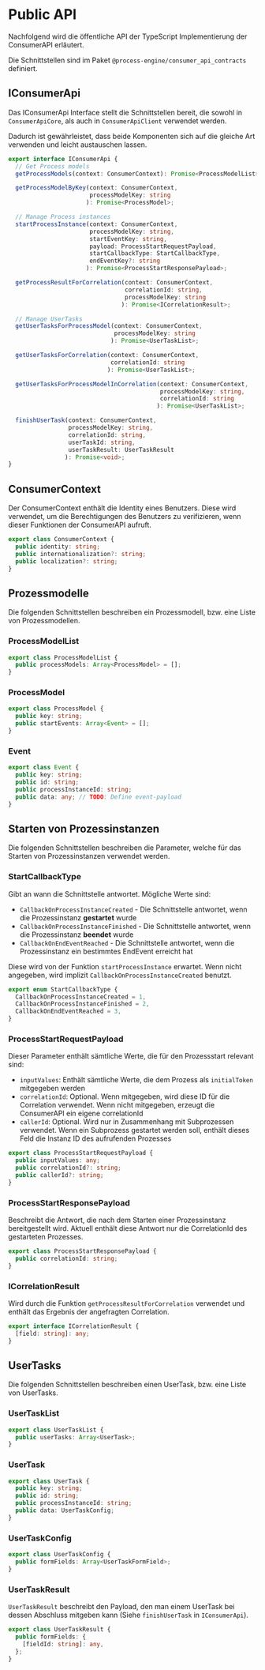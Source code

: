 # Public API

Nachfolgend wird die öffentliche API der TypeScript Implementierung
der ConsumerAPI erläutert.

Die Schnittstellen sind im Paket `@process-engine/consumer_api_contracts` definiert.

## IConsumerApi

Das IConsumerApi Interface stellt die Schnittstellen bereit, die sowohl
in `ConsumerApiCore`, als auch in `ConsumerApiClient` verwendet werden.

Dadurch ist gewährleistet, dass beide Komponenten sich auf die gleiche Art
verwenden und leicht austauschen lassen.

```TypeScript
export interface IConsumerApi {
  // Get Process models
  getProcessModels(context: ConsumerContext): Promise<ProcessModelList>;

  getProcessModelByKey(context: ConsumerContext,
                       processModelKey: string
                      ): Promise<ProcessModel>;

  // Manage Process instances
  startProcessInstance(context: ConsumerContext,
                       processModelKey: string,
                       startEventKey: string,
                       payload: ProcessStartRequestPayload,
                       startCallbackType: StartCallbackType,
                       endEventKey?: string
                      ): Promise<ProcessStartResponsePayload>;

  getProcessResultForCorrelation(context: ConsumerContext,
                                 correlationId: string,
                                 processModelKey: string
                                ): Promise<ICorrelationResult>;

  // Manage UserTasks
  getUserTasksForProcessModel(context: ConsumerContext,
                              processModelKey: string
                             ): Promise<UserTaskList>;

  getUserTasksForCorrelation(context: ConsumerContext,
                             correlationId: string
                            ): Promise<UserTaskList>;

  getUserTasksForProcessModelInCorrelation(context: ConsumerContext,
                                           processModelKey: string,
                                           correlationId: string
                                          ): Promise<UserTaskList>;

  finishUserTask(context: ConsumerContext,
                 processModelKey: string,
                 correlationId: string,
                 userTaskId: string,
                 userTaskResult: UserTaskResult
                ): Promise<void>;
}
```

## ConsumerContext

Der ConsumerContext enthält die Identity eines Benutzers.
Diese wird verwendet, um die Berechtigungen des Benutzers zu verifizieren,
wenn dieser Funktionen der ConsumerAPI aufruft.

```TypeScript
export class ConsumerContext {
  public identity: string;
  public internationalization?: string;
  public localization?: string;
}
```

## Prozessmodelle

Die folgenden Schnittstellen beschreiben ein Prozessmodell,
bzw. eine Liste von Prozessmodellen.

### ProcessModelList

```TypeScript
export class ProcessModelList {
  public processModels: Array<ProcessModel> = [];
}
```

### ProcessModel

```TypeScript
export class ProcessModel {
  public key: string;
  public startEvents: Array<Event> = [];
}
```

### Event

```TypeScript
export class Event {
  public key: string;
  public id: string;
  public processInstanceId: string;
  public data: any; // TODO: Define event-payload
}
```

## Starten von Prozessinstanzen

Die folgenden Schnittstellen beschreiben die Parameter, welche für das Starten
von Prozessinstanzen verwendet werden.

### StartCallbackType

Gibt an wann die Schnittstelle antwortet.
Mögliche Werte sind:
* `CallbackOnProcessInstanceCreated` - Die Schnittstelle antwortet, wenn die
  Prozessinstanz **gestartet**  wurde
* `CallbackOnProcessInstanceFinished` - Die Schnittstelle antwortet, wenn die
  Prozessinstanz **beendet**  wurde
* `CallbackOnEndEventReached` - Die Schnittstelle antwortet, wenn die
  Prozessinstanz ein bestimmtes EndEvent erreicht hat

Diese wird von der Funktion `startProcessInstance` erwartet.
Wenn nicht angegeben, wird implizit `CallbackOnProcessInstanceCreated` benutzt.

```TypeScript
export enum StartCallbackType {
  CallbackOnProcessInstanceCreated = 1,
  CallbackOnProcessInstanceFinished = 2,
  CallbackOnEndEventReached = 3,
}
```

### ProcessStartRequestPayload

Dieser Parameter enthält sämtliche Werte, die für den
Prozessstart relevant sind:
- `inputValues`: Enthält sämtliche Werte, die dem Prozess als `initialToken`
  mitgegeben werden
- `correlationId`: Optional. Wenn mitgegeben, wird diese ID für die Correlation
  verwendet. Wenn nicht mitgegeben, erzeugt die ConsumerAPI ein eigene
  correlationId
- `callerId`: Optional. Wird nur in Zusammenhang mit Subprozessen verwendet.
  Wenn ein Subprozess gestartet werden soll, enthält dieses Feld die
  Instanz ID des aufrufenden Prozesses

```TypeScript
export class ProcessStartRequestPayload {
  public inputValues: any;
  public correlationId?: string;
  public callerId?: string;
}
```

### ProcessStartResponsePayload

Beschreibt die Antwort, die nach dem Starten einer Prozessinstanz bereitgestellt
wird.
Aktuell enthält diese Antwort nur die CorrelationId des gestarteten Prozesses.

```TypeScript
export class ProcessStartResponsePayload {
  public correlationId: string;
}
```

### ICorrelationResult

Wird durch die Funktion `getProcessResultForCorrelation` verwendet und enthält
das Ergebnis der angefragten Correlation.

```TypeScript
export interface ICorrelationResult {
  [field: string]: any;
}
```

## UserTasks

Die folgenden Schnittstellen beschreiben einen UserTask,
bzw. eine Liste von UserTasks.

### UserTaskList

```TypeScript
export class UserTaskList {
  public userTasks: Array<UserTask>;
}
```

### UserTask

```TypeScript
export class UserTask {
  public key: string;
  public id: string;
  public processInstanceId: string;
  public data: UserTaskConfig;
}
```

### UserTaskConfig

```TypeScript
export class UserTaskConfig {
  public formFields: Array<UserTaskFormField>;
}
```

### UserTaskResult

`UserTaskResult` beschreibt den Payload, den man einem UserTask bei dessen
Abschluss mitgeben kann (Siehe `finishUserTask` in `IConsumerApi`).

```TypeScript
export class UserTaskResult {
  public formFields: {
    [fieldId: string]: any,
  };
}
```

